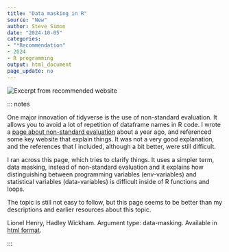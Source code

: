 ```yaml
---
title: "Data masking in R"
source: "New"
author: Steve Simon
date: "2024-10-05"
categories: 
- "*Recommendation"
- 2024
- R programming
output: html_document
page_update: no
---
```


![](http://www.pmean.com/new-images/24/data-masking-in-r-01.png "Excerpt from recommended website")

::: notes

One major innovation of tidyverse is the use of non-standard evaluation. It allows you to avoid a lot of repetition of dataframe names in R code. I wrote a [page about non-standard evaluation][sim3] about a year ago, and referenced some key website that explain things. It was not a very good explanation, and the references that I included, although a bit better, were still difficult.

I ran across this page, which tries to clarify things. It uses a simpler term, data masking, instead of non-standard evaluation and it explains how distinguishing between programming variables (env-variables) and statistical variables (data-variables) is difficult inside of R functions and loops.

The topic is still not easy to follow, but this page seems to be better than my descriptions and earlier resources about this topic.

Lionel Henry, Hadley Wickham. Argument type: data-masking. Available in [html format][hen1].

[hen1]: https://rlang.r-lib.org/reference/args_data_masking.html
[sim3]: http://new.pmean.com/non-standard-evaluation/

:::
